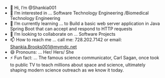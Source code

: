 - 👋 Hi, I’m @Shankia001
- 👀 I’m interested in ... Software Technology Engineering /Biomedical Technology Engineering
- 🌱 I’m currently learning ... to Build a basic web server application in Java Spring Boot that can accept and respond to HTTP requests
- 💞️ I’m looking to collaborate on ... Software Projects
- 📫 How to reach me ... call me: 728.202.7142 or email: Shankia.Brooks001@mymdc.net
- 😄 Pronouns: ... Her/ Hers/ She
- ⚡ Fun fact: ... The famous science communicator, Carl Sagan, once took to public TV to teach millions about space and science, ultimately shaping modern science outreach as we know it today.

<!---
Shankia001/Shankia001 is a ✨ special ✨ repository because its `README.md` (this file) appears on your GitHub profile.
You can click the Preview link to take a look at your changes.
--->
